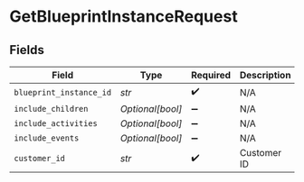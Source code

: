 # GetBlueprintInstanceRequest


## Fields

| Field                   | Type                    | Required                | Description             |
| ----------------------- | ----------------------- | ----------------------- | ----------------------- |
| `blueprint_instance_id` | *str*                   | :heavy_check_mark:      | N/A                     |
| `include_children`      | *Optional[bool]*        | :heavy_minus_sign:      | N/A                     |
| `include_activities`    | *Optional[bool]*        | :heavy_minus_sign:      | N/A                     |
| `include_events`        | *Optional[bool]*        | :heavy_minus_sign:      | N/A                     |
| `customer_id`           | *str*                   | :heavy_check_mark:      | Customer ID             |